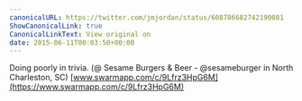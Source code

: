 ```yaml
---
canonicalURL: https://twitter.com/jmjordan/status/608786682742190081
ShowCanonicalLink: true
CanonicalLinkText: View original on
date: 2015-06-11T00:03:50+00:00
---
```

Doing poorly in trivia. (@ Sesame Burgers &amp; Beer - @sesameburger in North Charleston, SC) [www.swarmapp.com/c/9Lfrz3HpG6M](https://www.swarmapp.com/c/9Lfrz3HpG6M)